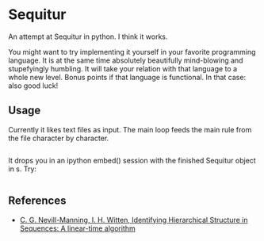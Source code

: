 # Sequitur

An attempt at Sequitur in python. I think it works.

You might want to try implementing it yourself in your favorite programming language. It is at the same time absolutely beautifully mind-blowing and stupefyingly humbling. It will take your relation with that language to a whole new level. Bonus points if that language is functional. In that case: also good luck!

## Usage

Currently it likes text files as input. The main loop feeds the main rule from the file character by character.

```$ ./sqt.py sqt.py
```

It drops you in an ipython embed() session with the finished Sequitur object in s. Try:

```print s.spell_rules()
```

## References

* [C. G. Nevill-Manning, I. H. Witten, Identifying Hierarchical Structure in Sequences: A linear-time algorithm](http://arxiv.org/abs/cs/9709102)
